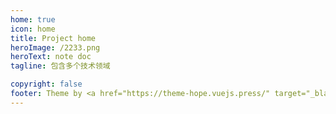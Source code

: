 ```yaml
---
home: true
icon: home
title: Project home
heroImage: /2233.png
heroText: note doc
tagline: 包含多个技术领域

copyright: false
footer: Theme by <a href="https://theme-hope.vuejs.press/" target="_blank">VuePress Theme Hope</a> | MIT Licensed, Copyright © 2019-present Mr.Hope
---
```

